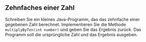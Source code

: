 ## Zehnfaches einer Zahl

Schreiben Sie ein kleines Java-Programm, das das zehnfache einer gegebenen Zahl berechnet. Implementieren Sie die Methode `multiplyByTen(int number)` und geben Sie das Ergebnis zurück. Das Programm soll die ursprüngliche Zahl und das Ergebnis ausgeben.
